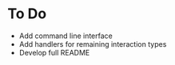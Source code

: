 # To Do
- Add command line interface
- Add handlers for remaining interaction types
- Develop full README